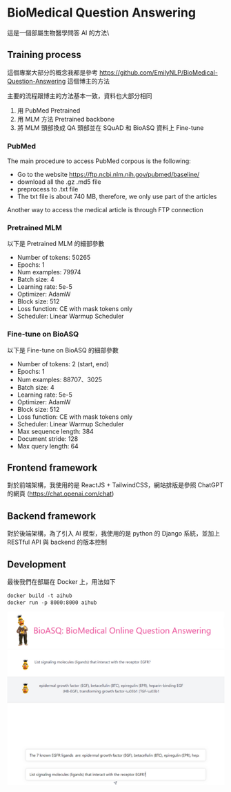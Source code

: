 # BioMedical Question Answering

這是一個部屬生物醫學問答 AI 的方法\

## Training process

這個專案大部分的概念我都是參考 https://github.com/EmilyNLP/BioMedical-Question-Answering 這個博主的方法

主要的流程跟博主的方法基本一致，資料也大部分相同

1. 用 PubMed Pretrained 
2. 用 MLM 方法 Pretrained backbone
3. 將 MLM 頭部換成 QA 頭部並在 SQuAD 和 BioASQ 資料上 Fine-tune

### PubMed

The main procedure to access PubMed corpous is the following:
- Go to the website https://ftp.ncbi.nlm.nih.gov/pubmed/baseline/
- download all the .gz .md5 file
- preprocess to .txt file
- The txt file is about 740 MB, therefore, we only use part of the articles

Another way to access the medical article is through FTP connection

### Pretrained MLM

以下是 Pretrained MLM 的細部參數

- Number of tokens: 50265
- Epochs:  1
- Num examples: 79974
- Batch size: 4
- Learning rate: 5e-5
- Optimizer: AdamW
- Block size: 512
- Loss function: CE with mask tokens only
- Scheduler: Linear Warmup Scheduler

### Fine-tune on BioASQ

以下是 Fine-tune on BioASQ 的細部參數

- Number of tokens: 2 (start, end)
- Epochs:  1
- Num examples: 88707、3025
- Batch size: 4
- Learning rate: 5e-5
- Optimizer: AdamW
- Block size: 512
- Loss function: CE with mask tokens only
- Scheduler: Linear Warmup Scheduler
- Max sequence length: 384
- Document stride: 128
- Max query length: 64

## Frontend framework

對於前端架構，我使用的是 ReactJS + TailwindCSS，網站排版是參照 ChatGPT 的網頁 (https://chat.openai.com/chat)

## Backend framework

對於後端架構，為了引入 AI 模型，我使用的是 python 的 Django 系統，並加上 RESTful API 與 backend 的版本控制

## Development

最後我們在部屬在 Docker 上，用法如下

```
docker build -t aihub
docker run -p 8000:8000 aihub
```

![](assets/app.png)